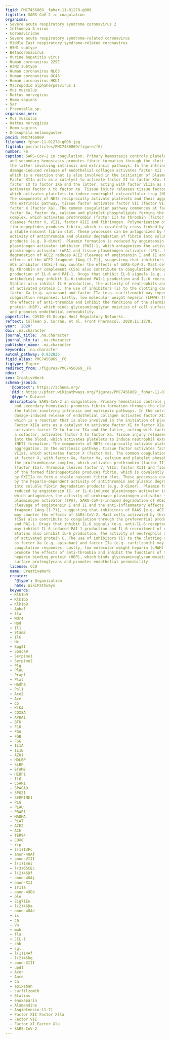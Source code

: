 ```yaml
---
figid: PMC7456869__fphar-11-01278-g006
figtitle: SARS-CoV-2 in coagulation
organisms:
- Severe acute respiratory syndrome coronavirus 2
- Influenza A virus
- Coronaviridae
- Severe acute respiratory syndrome-related coronavirus
- Middle East respiratory syndrome-related coronavirus
- H5N1 subtype
- Betacoronavirus
- Murine hepatitis virus
- Human coronavirus 229E
- H3N2 subtype
- Human coronavirus NL63
- Human coronavirus OC43
- Human coronavirus HKU1
- Macropodid alphaherpesvirus 1
- Mus musculus
- Rattus norvegicus
- Homo sapiens
- Sar
- Prevotella sp.
organisms_ner:
- Mus musculus
- Rattus norvegicus
- Homo sapiens
- Drosophila melanogaster
pmcid: PMC7456869
filename: fphar-11-01278-g006.jpg
figlink: pmc/articles/PMC7456869/figure/f6/
number: F6
caption: SARS-CoV-2 in coagulation. Primary hemostasis controls platelet aggregation
  and secondary hemostasis promotes fibrin formation through the clotting cascade,
  the latter involving intrinsic and extrinsic pathways. In the intrinsic pathway,
  damage-induced release of endothelial collagen activates factor XII (factor XIIa),
  which is a reaction that is also involved in the initiation of plasma kallikrein.
  Factor XIIa acts as a catalyst to activate factor XI to factor XIa. Factor XIa activates
  factor IX to factor IXa and the latter, acting with factor VIIIa as a cofactor,
  activates factor X to factor Xa. Tissue injury releases tissue factor into the blood,
  which activates platelets to induce neutrophil extracellular trap (NET) formation.
  The components of NETs reciprocally activate platelets and their aggregation. In
  the extrinsic pathway, tissue factor activates factor VII (factor VIIa), which activates
  factor X (factor Xa). The common coagulation pathway commences at factor X, with
  factor Xa, factor Va, calcium and platelet phospholipids forming the prothrombinase
  complex, which activates prothrombin (factor II) to thrombin (factor IIa). Thrombin
  cleaves factor V, VIII, factor XIII and fibrinogen. Polymerization of the formed
  fibrinopeptides produces fibrin, which is covalently cross-linked by FXIIIa to form
  a stable nascent fibrin clot. These processes can be antagonized by the heparin-dependent
  activity of antithrombin and plasmin degradation of fibrin into soluble fibrin degradation
  products (e.g. D-dimer). Plasmin formation is reduced by angiotensin II- or IL-6-induced
  plasminogen activator inhibitor (PAI)-1, which antagonizes the activity of urokinase
  plasminogen activator (uPA) and tissue plasminogen activator (tPA). SARS-CoV-2-induced
  degradation of ACE2 reduces ACE2 cleavage of angiotensin I and II and the anti-inflammatory
  effects of the ACE2 fragment [Ang-(1-7)], suggesting that inhibitors of RAAS [e.g.
  ACE inhibitor (ACEi)] may counter the effects of SARS-CoV-2. Mast cells activated
  by thrombin or complement (C5a) also contribute to coagulation through the preferential
  production of IL-6 and PAI-1. Drugs that inhibit IL-6 signals (e.g. anti-IL-6 receptor
  antibodies) may inhibit IL-6-induced PAI-1 production and IL-6 recruitment of neutrophils.
  Statins also inhibit IL-6 production, the activity of neutrophils and the functions
  of activated protein C. The use of inhibitors (i) to the clotting cascade such as
  factor Xa (e.g. apixaban) and factor IIa (e.g. carfilzomib) may impede SARS-CoV-2-induced
  coagulation responses. Lastly, low molecular weight heparin (LMWH) therapy may promote
  the effects of anti-thrombin and inhibit the functions of the alarmin, heparin binding
  protein (HBP), which binds glycosaminoglycan moieties of cell surface proteoglycans
  and promotes endothelial permeability.
papertitle: COVID-19 Usurps Host Regulatory Networks.
reftext: Colleen S. Curran, et al. Front Pharmacol. 2020;11:1278.
year: '2020'
doi: .na.character
journal_title: .na.character
journal_nlm_ta: .na.character
publisher_name: .na.character
keywords: .na.character
automl_pathway: 0.932836
figid_alias: PMC7456869__F6
figtype: Figure
redirect_from: /figures/PMC7456869__F6
ndex: ''
seo: CreativeWork
schema-jsonld:
  '@context': https://schema.org/
  '@id': https://pfocr.wikipathways.org/figures/PMC7456869__fphar-11-01278-g006.html
  '@type': Dataset
  description: SARS-CoV-2 in coagulation. Primary hemostasis controls platelet aggregation
    and secondary hemostasis promotes fibrin formation through the clotting cascade,
    the latter involving intrinsic and extrinsic pathways. In the intrinsic pathway,
    damage-induced release of endothelial collagen activates factor XII (factor XIIa),
    which is a reaction that is also involved in the initiation of plasma kallikrein.
    Factor XIIa acts as a catalyst to activate factor XI to factor XIa. Factor XIa
    activates factor IX to factor IXa and the latter, acting with factor VIIIa as
    a cofactor, activates factor X to factor Xa. Tissue injury releases tissue factor
    into the blood, which activates platelets to induce neutrophil extracellular trap
    (NET) formation. The components of NETs reciprocally activate platelets and their
    aggregation. In the extrinsic pathway, tissue factor activates factor VII (factor
    VIIa), which activates factor X (factor Xa). The common coagulation pathway commences
    at factor X, with factor Xa, factor Va, calcium and platelet phospholipids forming
    the prothrombinase complex, which activates prothrombin (factor II) to thrombin
    (factor IIa). Thrombin cleaves factor V, VIII, factor XIII and fibrinogen. Polymerization
    of the formed fibrinopeptides produces fibrin, which is covalently cross-linked
    by FXIIIa to form a stable nascent fibrin clot. These processes can be antagonized
    by the heparin-dependent activity of antithrombin and plasmin degradation of fibrin
    into soluble fibrin degradation products (e.g. D-dimer). Plasmin formation is
    reduced by angiotensin II- or IL-6-induced plasminogen activator inhibitor (PAI)-1,
    which antagonizes the activity of urokinase plasminogen activator (uPA) and tissue
    plasminogen activator (tPA). SARS-CoV-2-induced degradation of ACE2 reduces ACE2
    cleavage of angiotensin I and II and the anti-inflammatory effects of the ACE2
    fragment [Ang-(1-7)], suggesting that inhibitors of RAAS [e.g. ACE inhibitor (ACEi)]
    may counter the effects of SARS-CoV-2. Mast cells activated by thrombin or complement
    (C5a) also contribute to coagulation through the preferential production of IL-6
    and PAI-1. Drugs that inhibit IL-6 signals (e.g. anti-IL-6 receptor antibodies)
    may inhibit IL-6-induced PAI-1 production and IL-6 recruitment of neutrophils.
    Statins also inhibit IL-6 production, the activity of neutrophils and the functions
    of activated protein C. The use of inhibitors (i) to the clotting cascade such
    as factor Xa (e.g. apixaban) and factor IIa (e.g. carfilzomib) may impede SARS-CoV-2-induced
    coagulation responses. Lastly, low molecular weight heparin (LMWH) therapy may
    promote the effects of anti-thrombin and inhibit the functions of the alarmin,
    heparin binding protein (HBP), which binds glycosaminoglycan moieties of cell
    surface proteoglycans and promotes endothelial permeability.
  license: CC0
  name: CreativeWork
  creator:
    '@type': Organization
    name: WikiPathways
  keywords:
  - Klk1b9
  - Klk1b5
  - Klk1b8
  - Apba1
  - lla
  - Wdr4
  - Hpd
  - Il1
  - Stam2
  - Il6
  - Hc
  - Spg21
  - Spaca9
  - Serpine1
  - Serpine2
  - Plg
  - Plau
  - Prap1
  - Plat
  - Hadha
  - Psl1
  - Ace2
  - Ace
  - C5
  - KLK4
  - COX8A
  - APBA1
  - BTK
  - F10
  - FGA
  - FGB
  - FGG
  - IL1A
  - IL1B
  - AZU1
  - HDLBP
  - SLBP
  - STAM2
  - HEBP1
  - IL6
  - C5AR1
  - SPACA9
  - SPG21
  - SERPINE1
  - PLG
  - PLAU
  - PRAP1
  - HADHA
  - PLAT
  - ACE2
  - ACE
  - TER94
  - COX8
  - rip
  - l(1)13Fc
  - anon-48Af
  - anon-VIII
  - l(1)14Ai
  - l(3)65CEc
  - l(2)46Df
  - anon-48Aj
  - anon-XII
  - Ir11a
  - anon-49Db
  - ple
  - Eig71Ee
  - l(2)46Da
  - anon-48Ae
  - ix
  - ca
  - Va
  - mwh
  - fla
  - JIL-1
  - chb
  - sgl
  - l(1)14Af
  - l(2)46Dg
  - anon-XIII
  - upd1
  - Acer
  - Ance
  - Ca
  - apixaban
  - carfilzomib
  - Statins
  - enoxaparin
  - Alamandine
  - Angiotensin-(1-7)
  - Factor XII Factor Xlla
  - Factor VII
  - Factor XI Factor Xla
  - SARS-CoV-2
---
```

